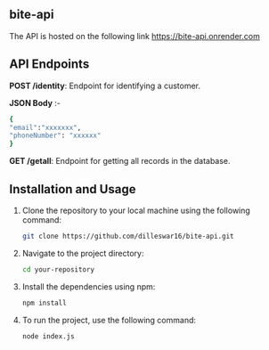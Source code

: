 ## bite-api

The API is hosted on the following link  https://bite-api.onrender.com

## API Endpoints
**POST /identity**: Endpoint for identifying a customer.

**JSON Body** :-
```bash
{
"email":"xxxxxxx",
"phoneNumber": "xxxxxx"
}
```

**GET /getall**: Endpoint for getting all records in the database.


## Installation and Usage

1. Clone the repository to your local machine using the following command:
   ```bash
   git clone https://github.com/dilleswar16/bite-api.git

2. Navigate to the project directory:
   ```bash
   cd your-repository
   
3. Install the dependencies using npm:
   ```bash
   npm install
4. To run the project, use the following command:
   ```bash
   node index.js
